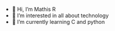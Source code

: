 - 👋 Hi, I’m Mathis R
- 👀 I’m interested in all about technology
- 🌱 I’m currently learning C and python